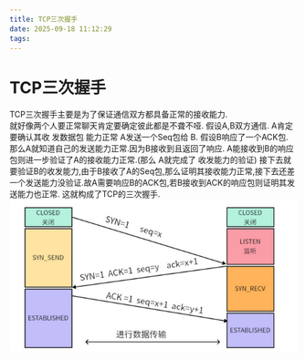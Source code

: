```yaml
---
title: TCP三次握手
date: 2025-09-18 11:12:29
tags:
---
```


# TCP三次握手
TCP三次握手主要是为了保证通信双方都具备正常的接收能力.    
就好像两个人要正常聊天肯定要确定彼此都是不聋不哑.
假设A,B双方通信.
A肯定要确认其收 发数据包 能力正常
A发送一个Seq包给 B. 假设B响应了一个ACK包. 那么A就知道自己的发送能力正常.因为B接收到且返回了响应. A能接收到B的响应包则进一步验证了A的接收能力正常.(那么 A就完成了 收发能力的验证)
接下去就要验证B的收发能力,由于B接收了A的Seq包,那么证明其接收能力正常,接下去还差一个发送能力没验证.故A需要响应B的ACK包,若B接收到ACK的响应包则证明其发送能力也正常.
这就构成了TCP的三次握手.
<img src="https://github.com/RookieCuzz/cuzz-blog/blob/main/source/_posts/images/31.png?raw=true" alt="图" width="1200" />
